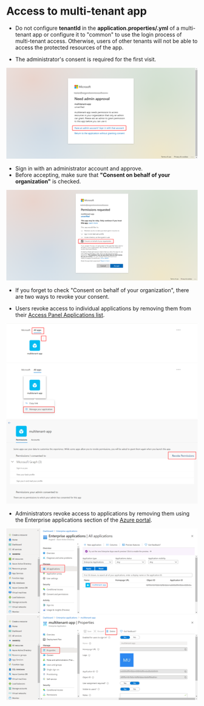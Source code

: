 # Access to multi-tenant app

* Do not configure **tenantId** in the **application.properties/.yml** of a multi-tenant app or configure it to "common" to use the login process of multi-tenant access. Otherwise, users of other tenants will not be able to access the protected resources of the app.

* The administrator's consent is required for the first visit.

![need-admin-approval](resource/access-to-multi-tenant-app/need-admin-approval.png)

* Sign in with an administrator account and approve.
* Before accepting, make sure that **"Consent on behalf of your organization"** is checked.

![permissions-requested](resource/access-to-multi-tenant-app/permissions-requested.png)

* If you forget to check "Consent on behalf of your organization", there are two ways to revoke your consent.

* Users revoke access to individual applications by removing them from their [Access Panel Applications list](https://myapps.microsoft.com/).

![users-revoke-access-1](resource/access-to-multi-tenant-app/users-revoke-access-1.png)
![users-revoke-access-2](resource/access-to-multi-tenant-app/users-revoke-access-2.png)
![users-revoke-access-3](resource/access-to-multi-tenant-app/users-revoke-access-3.png)

* Administrators revoke access to applications by removing them using the Enterprise applications section of the [Azure portal](https://portal.azure.com/).

![administrators-revoke-access-1](resource/access-to-multi-tenant-app/administrators-revoke-access-1.png)
![administrators-revoke-access-2](resource/access-to-multi-tenant-app/administrators-revoke-access-2.png)
